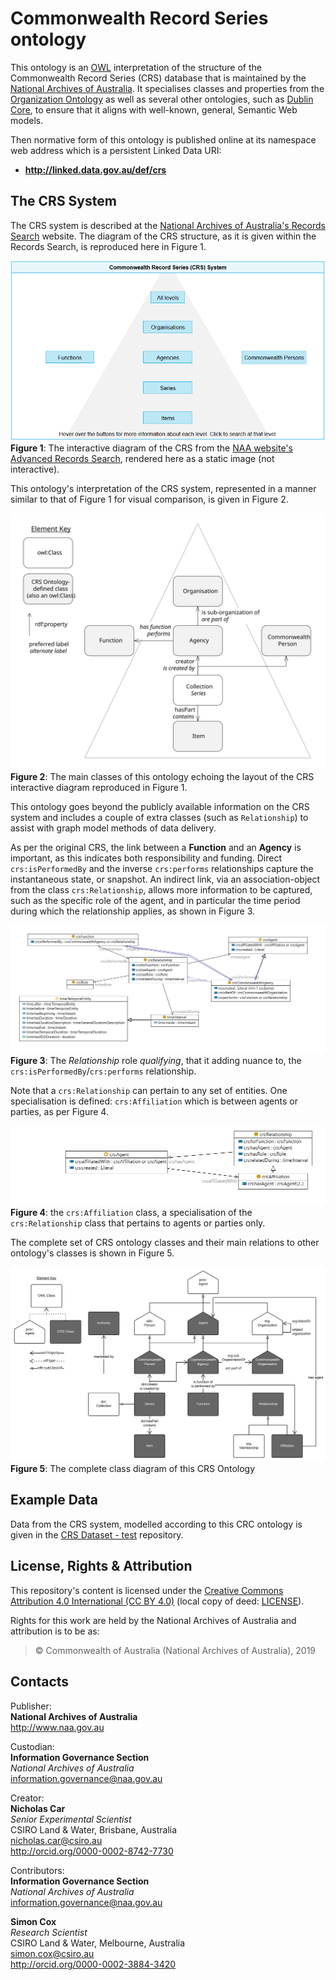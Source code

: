 # Commonwealth Record Series ontology

This ontology is an [OWL](https://www.w3.org/OWL/) interpretation of the structure of the Commonwealth Record Series (CRS) database that is maintained by the [National Archives of Australia](http://naa.gov.au). It specialises classes and properties from the [Organization Ontology](https://www.w3.org/TR/vocab-org/) as well as several other ontologies, such as [Dublin Core](http://www.dublincore.org/documents/dcmi-terms/), to ensure that it aligns with well-known, general, Semantic Web models.

Then normative form of this ontology is published online at its namespace web address which is a persistent Linked Data URI:

* **<http://linked.data.gov.au/def/crs>**

## The CRS System
The CRS system is described at the [National Archives of Australia's Records Search](https://recordsearch.naa.gov.au/SearchNRetrieve/Interface/SearchScreens/AdvSearchMain.aspx) website. The diagram of the CRS structure, as it is given within the Records Search, is reproduced here in Figure 1.

![](images/crs-naa.png)  
**Figure 1**: The interactive diagram of the CRS from the [NAA website's Advanced Records Search](https://recordsearch.naa.gov.au/SearchNRetrieve/Interface/SearchScreens/AdvSearchMain.aspx), rendered here as a static image (not interactive).

This ontology's interpretation of the CRS system, represented in a manner similar to that of Figure 1 for visual comparison, is given in Figure 2.

![](images/crs-pyramid.svg)  
**Figure 2**: The main classes of this ontology echoing the layout of the CRS interactive diagram reproduced in Figure 1.

This ontology goes beyond the publicly available information on the CRS system and includes a couple of extra classes (such as `Relationship`) to assist with graph model methods of data delivery.

As per the original CRS, the link between a **Function** and an **Agency** is important, as this indicates both responsibility and funding.
Direct `crs:isPerformedBy` and the inverse `crs:performs` relationships capture the instantaneous state, or snapshot.
An indirect link, via an association-object from the class `crs:Relationship`, allows more information to be captured, such as the specific role of the agent, and in particular the time period during which the relationship applies, as shown in Figure 3.

![](images/relationship.png)
**Figure 3**: The *Relationship* role *qualifying*, that it adding nuance to, the `crs:isPerformedBy`/`crs:performs` relationship.

Note that a `crs:Relationship` can pertain to any set of entities.
One specialisation is defined: `crs:Affiliation` which is between agents or parties, as per Figure 4.

![](images/affiliation.png)
**Figure 4**: the `crs:Affiliation` class, a specialisation of the `crs:Relationship` class that pertains to agents or parties only.

The complete set of CRS ontology classes and their main relations to other ontology's classes is shown in Figure 5.

![](images/crs.svg)  
**Figure 5**: The complete class diagram of this CRS Ontology


## Example Data
Data from the CRS system, modelled according to this CRC ontology is given in the [CRS Dataset - test](https://github.com/CSIRO-enviro-informatics/crs-dataset-test) repository.


## License, Rights & Attribution
This repository's content is licensed under the [Creative Commons Attribution 4.0 International (CC BY 4.0)](https://creativecommons.org/licenses/by/4.0/) (local copy of deed: [LICENSE](LICENSE)). 

Rights for this work are held by the National Archives of Australia and attribution is to be as:

> &copy; Commonwealth of Australia (National Archives of Australia), 2019


## Contacts
Publisher:  
**National Archives of Australia**  
<http://www.naa.gov.au>  

Custodian:  
**Information Governance Section**  
*National Archives of Australia*  
<information.governance@naa.gov.au>

Creator:  
**Nicholas Car**  
*Senior Experimental Scientist*  
CSIRO Land & Water, Brisbane, Australia    
<nicholas.car@csiro.au>  
<http://orcid.org/0000-0002-8742-7730>  

Contributors:  
**Information Governance Section**  
*National Archives of Australia*  
<information.governance@naa.gov.au>  

**Simon Cox**  
*Research Scientist*  
CSIRO Land & Water, Melbourne, Australia    
<simon.cox@csiro.au>  
<http://orcid.org/0000-0002-3884-3420>  
